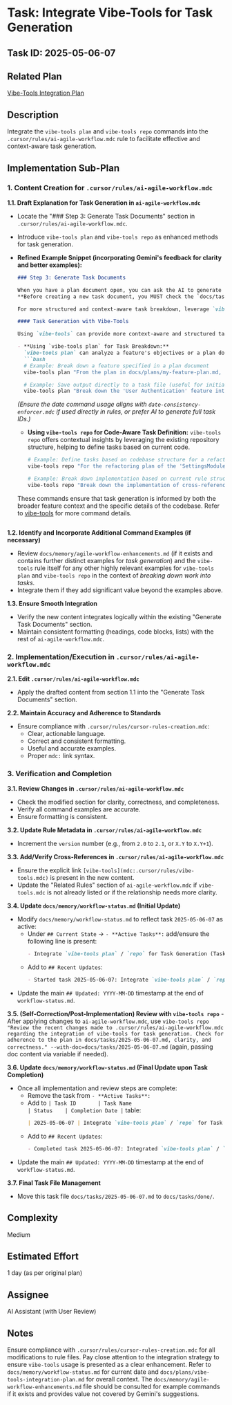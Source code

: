 # Task: Integrate Vibe-Tools for Task Generation

## Task ID: 2025-05-06-07

## Related Plan
[Vibe-Tools Integration Plan](mdc:docs/plans/vibe-tools-integration-plan.md)

## Description
Integrate the `vibe-tools plan` and `vibe-tools repo` commands into the `.cursor/rules/ai-agile-workflow.mdc` rule to facilitate effective and context-aware task generation.

## Implementation Sub-Plan

### 1. Content Creation for `.cursor/rules/ai-agile-workflow.mdc`

**1.1. Draft Explanation for Task Generation in `ai-agile-workflow.mdc`**
   - Locate the "### Step 3: Generate Task Documents" section in `.cursor/rules/ai-agile-workflow.mdc`.
   - Introduce `vibe-tools plan` and `vibe-tools repo` as enhanced methods for task generation.
   - **Refined Example Snippet (incorporating Gemini's feedback for clarity and better examples):**
     ```markdown
     ### Step 3: Generate Task Documents

     When you have a plan document open, you can ask the AI to generate task documents (e.g., "Generate task documents from this plan").
     **Before creating a new task document, you MUST check the `docs/tasks/` directory for existing task files for the current date...** (existing text)

     For more structured and context-aware task breakdown, leverage `vibe-tools`:

     #### Task Generation with Vibe-Tools

     Using `vibe-tools` can provide more context-aware and structured task generation:

     - **Using `vibe-tools plan` for Task Breakdown:**
       `vibe-tools plan` can analyze a feature's objectives or a plan document to automatically suggest a breakdown into specific tasks.
       ```bash
       # Example: Break down a feature specified in a plan document
       vibe-tools plan "From the plan in docs/plans/my-feature-plan.md, generate actionable tasks for the frontend implementation phase."

       # Example: Save output directly to a task file (useful for initial task creation)
       vibe-tools plan "Break down the 'User Authentication' feature into tasks" --save-to=docs/tasks/$(date +%Y-%m-%d)-01.md
       ```
       *(Ensure the date command usage aligns with `date-consistency-enforcer.mdc` if used directly in rules, or prefer AI to generate full task IDs.)*

     - **Using `vibe-tools repo` for Code-Aware Task Definition:**
       `vibe-tools repo` offers contextual insights by leveraging the existing repository structure, helping to define tasks based on current code.
       ```bash
       # Example: Define tasks based on codebase structure for a refactoring effort
       vibe-tools repo "For the refactoring plan of the 'SettingsModule', identify tasks needed to update its dependencies in 'ProfileComponent' and 'AdminPanel'."

       # Example: Break down implementation based on current rule structures
       vibe-tools repo "Break down the implementation of cross-references into discrete tasks based on the current structure of Cursor rules. Consider file paths, parsing requirements, and rendering approaches."
       ```
     These commands ensure that task generation is informed by both the broader feature context and the specific details of the codebase.
     Refer to [vibe-tools](mdc:.cursor/rules/vibe-tools.mdc) for more command details.
     ```

**1.2. Identify and Incorporate Additional Command Examples (if necessary)**
   - Review `docs/memory/agile-workflow-enhancements.md` (if it exists and contains further distinct examples for *task generation*) and the `vibe-tools` rule itself for any other highly relevant examples for `vibe-tools plan` and `vibe-tools repo` in the context of *breaking down work into tasks*.
   - Integrate them if they add significant value beyond the examples above.

**1.3. Ensure Smooth Integration**
   - Verify the new content integrates logically within the existing "Generate Task Documents" section.
   - Maintain consistent formatting (headings, code blocks, lists) with the rest of `ai-agile-workflow.mdc`.

### 2. Implementation/Execution in `.cursor/rules/ai-agile-workflow.mdc`

**2.1. Edit `.cursor/rules/ai-agile-workflow.mdc`**
   - Apply the drafted content from section 1.1 into the "Generate Task Documents" section.

**2.2. Maintain Accuracy and Adherence to Standards**
   - Ensure compliance with `.cursor/rules/cursor-rules-creation.mdc`:
     - Clear, actionable language.
     - Correct and consistent formatting.
     - Useful and accurate examples.
     - Proper `mdc:` link syntax.

### 3. Verification and Completion

**3.1. Review Changes in `.cursor/rules/ai-agile-workflow.mdc`**
   - Check the modified section for clarity, correctness, and completeness.
   - Verify all command examples are accurate.
   - Ensure formatting is consistent.

**3.2. Update Rule Metadata in `.cursor/rules/ai-agile-workflow.mdc`**
   - Increment the `version` number (e.g., from `2.0` to `2.1`, or `X.Y` to `X.Y+1`).

**3.3. Add/Verify Cross-References in `.cursor/rules/ai-agile-workflow.mdc`**
   - Ensure the explicit link `[vibe-tools](mdc:.cursor/rules/vibe-tools.mdc)` is present in the new content.
   - Update the "Related Rules" section of `ai-agile-workflow.mdc` if `vibe-tools.mdc` is not already listed or if the relationship needs more clarity.

**3.4. Update `docs/memory/workflow-status.md` (Initial Update)**
   - Modify `docs/memory/workflow-status.md` to reflect task `2025-05-06-07` as active:
     - Under `## Current State` -> `- **Active Tasks**:` add/ensure the following line is present:
       ```markdown
       - Integrate `vibe-tools plan` / `repo` for Task Generation (Task ID: 2025-05-06-07) - Vibe-Tools Integration
       ```
     - Add to `## Recent Updates`:
       ```markdown
       - Started task 2025-05-06-07: Integrate `vibe-tools plan` / `repo` for Task Generation into `ai-agile-workflow.mdc`. (2025-05-06)
       ```
   - Update the main `## Updated: YYYY-MM-DD` timestamp at the end of `workflow-status.md`.

**3.5. (Self-Correction/Post-Implementation) Review with `vibe-tools repo`**
    - After applying changes to `ai-agile-workflow.mdc`, use `vibe-tools repo "Review the recent changes made to .cursor/rules/ai-agile-workflow.mdc regarding the integration of vibe-tools for task generation. Check for adherence to the plan in docs/tasks/2025-05-06-07.md, clarity, and correctness." --with-doc=docs/tasks/2025-05-06-07.md` (again, passing doc content via variable if needed).

**3.6. Update `docs/memory/workflow-status.md` (Final Update upon Task Completion)**
   - Once all implementation and review steps are complete:
     - Remove the task from `- **Active Tasks**:`
     - Add to `| Task ID       | Task Name                                     | Status    | Completion Date |` table:
       ```markdown
       | 2025-05-06-07 | Integrate `vibe-tools plan` / `repo` for Task Generation | Completed | 2025-05-06      |
       ```
     - Add to `## Recent Updates`:
       ```markdown
       - Completed task 2025-05-06-07: Integrated `vibe-tools plan` / `repo` for Task Generation into `ai-agile-workflow.mdc`. (2025-05-06)
       ```
   - Update the main `## Updated: YYYY-MM-DD` timestamp at the end of `workflow-status.md`.

**3.7. Final Task File Management**
   - Move this task file `docs/tasks/2025-05-06-07.md` to `docs/tasks/done/`.

## Complexity
Medium

## Estimated Effort
1 day (as per original plan)

## Assignee
AI Assistant (with User Review)

## Notes
Ensure compliance with `.cursor/rules/cursor-rules-creation.mdc` for all modifications to rule files.
Pay close attention to the integration strategy to ensure `vibe-tools` usage is presented as a clear enhancement.
Refer to `docs/memory/workflow-status.md` for current date and `docs/plans/vibe-tools-integration-plan.md` for overall context.
The `docs/memory/agile-workflow-enhancements.md` file should be consulted for example commands if it exists and provides value not covered by Gemini's suggestions.
